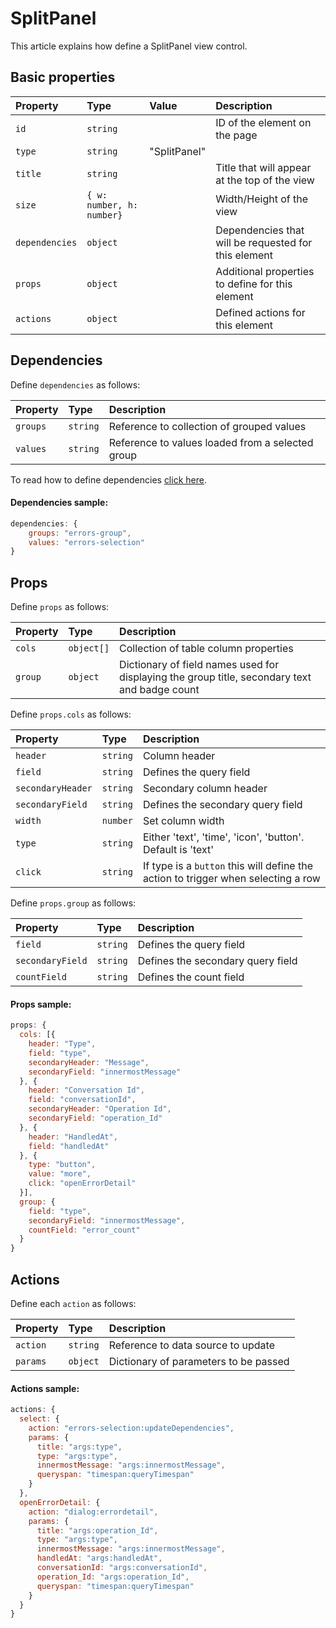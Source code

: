 # SplitPanel

This article explains how define a SplitPanel view control.

## Basic properties

| Property | Type | Value | Description 
| :--------|:-----|:------|:------------
| `id`| `string` || ID of the element on the page
| `type`| `string` | "SplitPanel" |
| `title`| `string` || Title that will appear at the top of the view
| `size`| `{ w: number, h: number}` || Width/Height of the view
| `dependencies`| `object` || Dependencies that will be requested for this element
| `props`| `object` || Additional properties to define for this element
| `actions`| `object` || Defined actions for this element

## Dependencies 

Define `dependencies` as follows:

| Property | Type | Description 
| :--------|:-----|:-----------
| `groups`| `string` | Reference to collection of grouped values   
| `values`| `string` | Reference to values loaded from a selected group

To read how to define dependencies [click here](/dependencies).

#### Dependencies sample:

```js
dependencies: {
    groups: "errors-group",
    values: "errors-selection"
}
```

## Props 

Define `props` as follows:

| Property | Type | Description 
| :--------|:-----|:-----------
| `cols`| `object[]` | Collection of table column properties  
| `group`| `object` | Dictionary of field names used for displaying the group title, secondary text and badge count

Define `props.cols` as follows:

| Property | Type | Description 
| :--------|:-----|:-----------
| `header`| `string` | Column header 
| `field`| `string` | Defines the query field
| `secondaryHeader`| `string` | Secondary column header
| `secondaryField`| `string` | Defines the secondary query field
| `width`| `number` | Set column width
| `type` | `string` | Either 'text', 'time', 'icon', 'button'. Default is 'text'
| `click`| `string` | If type is a `button` this will define the action to trigger when selecting a row

Define `props.group` as follows:

| Property | Type | Description 
| :--------|:-----|:-----------
| `field`| `string` | Defines the query field
| `secondaryField`| `string` | Defines the secondary query field
| `countField`| `string` | Defines the count field

#### Props sample:

```js
props: {
  cols: [{
    header: "Type",
    field: "type",
    secondaryHeader: "Message",
    secondaryField: "innermostMessage"
  }, {
    header: "Conversation Id",
    field: "conversationId",
    secondaryHeader: "Operation Id",
    secondaryField: "operation_Id"
  }, {
    header: "HandledAt",
    field: "handledAt"
  }, {
    type: "button",
    value: "more",
    click: "openErrorDetail"
  }],
  group: {
    field: "type",
    secondaryField: "innermostMessage",
    countField: "error_count"
  }
}
```

## Actions

Define each `action` as follows:

| Property | Type | Description 
| :--------|:-----|:-----------
| `action`| `string` | Reference to data source to update
| `params`| `object` | Dictionary of parameters to be passed

#### Actions sample:

```js
actions: {
  select: {
    action: "errors-selection:updateDependencies",
    params: {
      title: "args:type",
      type: "args:type",
      innermostMessage: "args:innermostMessage",
      queryspan: "timespan:queryTimespan"
    }
  },
  openErrorDetail: {
    action: "dialog:errordetail",
    params: {
      title: "args:operation_Id",
      type: "args:type",
      innermostMessage: "args:innermostMessage",
      handledAt: "args:handledAt",
      conversationId: "args:conversationId",
      operation_Id: "args:operation_Id",
      queryspan: "timespan:queryTimespan"
    }
  }
}
```
